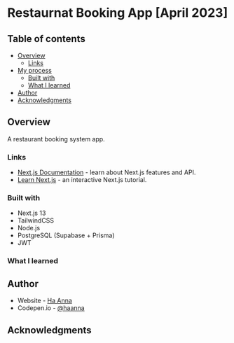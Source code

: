 # Restaurnat Booking App [April 2023]

## Table of contents

- [Overview](#overview)
  - [Links](#links)
- [My process](#my-process)
  - [Built with](#built-with)
  - [What I learned](#what-i-learned)
- [Author](#author)
- [Acknowledgments](#acknowledgments)

## Overview

A restaurant booking system app.

### Links

- [Next.js Documentation](https://nextjs.org/docs) - learn about Next.js features and API.
- [Learn Next.js](https://nextjs.org/learn) - an interactive Next.js tutorial.


### Built with

- Next.js 13
- TailwindCSS
- Node.js
- PostgreSQL (Supabase + Prisma)
- JWT

### What I learned


## Author

- Website - [Ha Anna](https://haanna.com)
- Codepen.io - [@haanna](https://codepen.io/haanna)

## Acknowledgments